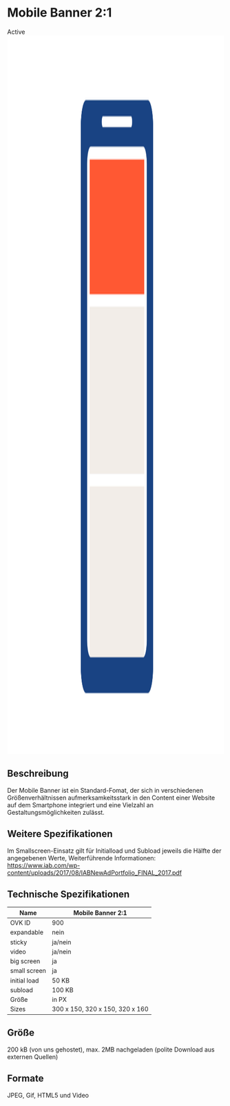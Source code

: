 # Mobile Banner 2:1
<span class="badge badge--success">Active</span>
<img width="2500" height="1667" alt="OVK_WF_Mobil_Banner_1_2" src="https://github.com/BVDW-org/ovk-docusaurus/blob/main/ovk/static/img/formats/OVK_WF_Mobil_Banner_1_2.png?raw=true" />
## Beschreibung
Der Mobile Banner ist ein Standard-Fomat, der sich in verschiedenen Größenverhältnissen aufmerksamkeitsstark in den Content einer Website auf dem Smartphone integriert und eine Vielzahl an Gestaltungsmöglichkeiten zulässt.

## Weitere Spezifikationen
Im Smallscreen-Einsatz gilt für Initialload und Subload jeweils die Hälfte der angegebenen Werte, Weiterführende Informationen: https://www.iab.com/wp-content/uploads/2017/08/IABNewAdPortfolio_FINAL_2017.pdf

## Technische Spezifikationen

| Name           | Mobile Banner 2:1 |
|----------------|-------------------|
| OVK ID         | 900               |
| expandable     | nein              |
| sticky         | ja/nein           |
| video          | ja/nein           |
| big screen     | ja                |
| small screen   | ja                |
| initial load   | 50 KB             |
| subload        | 100 KB            |
| Größe          | in PX             |
| Sizes         | 300 x 150, 320 x 150, 320 x 160              |


## Größe
200 kB (von uns gehostet), max. 2MB nachgeladen (polite Download aus externen Quellen)

## Formate
JPEG, Gif, HTML5 und Video


